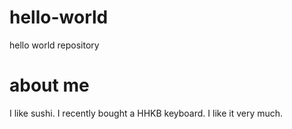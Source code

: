 # hello-world
hello world repository

# about me
I like sushi.
I recently bought a HHKB keyboard. I like it very much.

